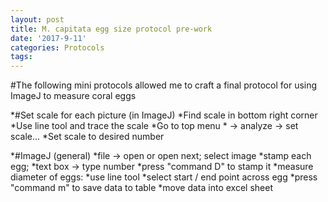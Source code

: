 ```yaml
---
layout: post
title: M. capitata egg size protocol pre-work
date: '2017-9-11'
categories: Protocols
tags: 
---
```

#The following mini protocols allowed me to craft a final protocol for using ImageJ to measure coral eggs

*#Set scale for each picture (in ImageJ)
		*Find scale in bottom right corner
		*Use line tool and trace the scale
		*Go to top menu
			* -> analyze -> set scale...
		*Set scale to desired number
		
*#ImageJ (general)
		*file -> open or open next; select image
		*stamp each egg;
			*text box -> type number
			*press "command D" to stamp it
		*measure diameter of eggs:
			*use line tool
			*select start / end point across egg 
			*press "command m" to save data to table
		*move data into excel sheet
		
		

